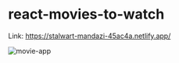 # react-movies-to-watch
Link: https://stalwart-mandazi-45ac4a.netlify.app/

![movie-app](https://user-images.githubusercontent.com/31169187/199035655-ac8c958b-2366-4049-87f2-7f2f8a11eff4.png)
